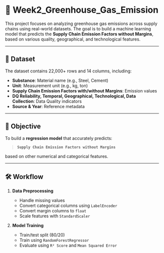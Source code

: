 # 🌱 Week2_Greenhouse_Gas_Emission

This project focuses on analyzing greenhouse gas emissions across supply chains using real-world datasets. The goal is to build a machine learning model that predicts the **Supply Chain Emission Factors without Margins**, based on various quality, geographical, and technological features.

---

## 📂 Dataset

The dataset contains 22,000+ rows and 14 columns, including:

- **Substance**: Material name (e.g., Steel, Cement)
- **Unit**: Measurement unit (e.g., kg, ton)
- **Supply Chain Emission Factors with/without Margins**: Emission values
- **DQ Reliability, Temporal, Geographical, Technological, Data Collection**: Data Quality indicators
- **Source & Year**: Reference metadata

---

## 🧠 Objective

To build a **regression model** that accurately predicts:

> **`Supply Chain Emission Factors without Margins`**

based on other numerical and categorical features.

---

## 🛠️ Workflow

1. **Data Preprocessing**
   - Handle missing values
   - Convert categorical columns using `LabelEncoder`
   - Convert margin columns to `float`
   - Scale features with `StandardScaler`

2. **Model Training**
   - Train/test split (80/20)
   - Train using `RandomForestRegressor`
   - Evaluate using `R² Score` and `Mean Squared Error`
